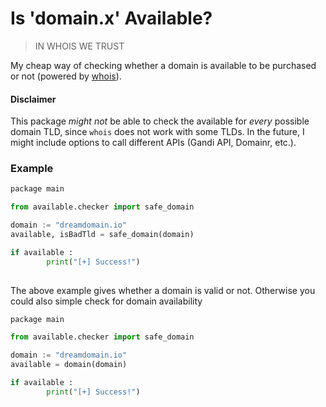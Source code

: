 # Is 'domain.x' Available?

> IN WHOIS WE TRUST

My cheap way of checking whether a domain is available to be purchased or not (powered by [whois](https://github.com/domainr/whois)).

#### Disclaimer
This package _might not_ be able to check the available for _every_ possible domain TLD, since `whois` does not work with some TLDs. In the future, I might include options to call different APIs (Gandi API, Domainr, etc.).

### Example

```Python
package main

from available.checker import safe_domain

domain := "dreamdomain.io"
available, isBadTld = safe_domain(domain)

if available :
        print("[+] Success!")
        
```

The above example gives whether a domain is valid or not. Otherwise you could also simple check for domain availability

```Python
package main

from available.checker import safe_domain

domain := "dreamdomain.io"
available = domain(domain)

if available :
        print("[+] Success!")
        
```